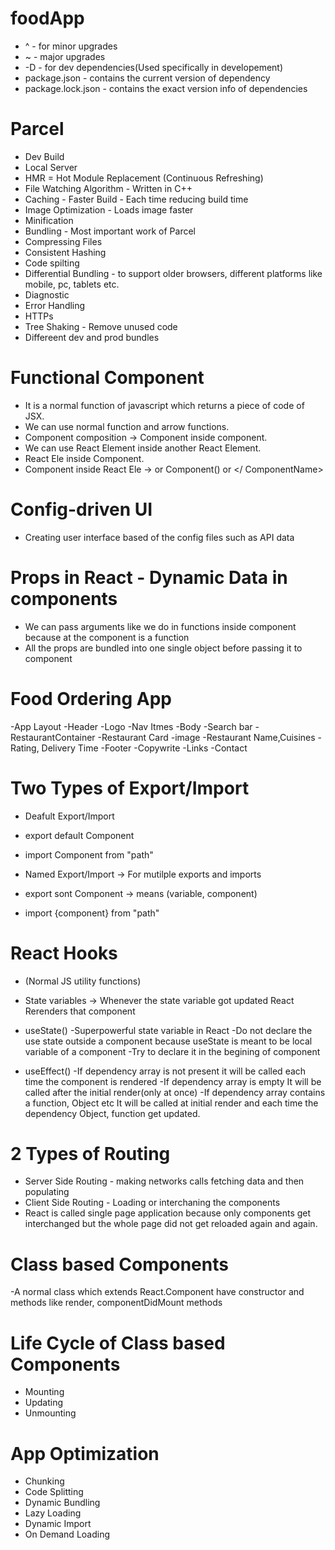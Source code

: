 # foodApp

- ^ - for minor upgrades
- ~ - major upgrades
- -D - for dev dependencies(Used specifically in developement)
- package.json - contains the current version of dependency
- package.lock.json - contains the exact version info of dependencies

# Parcel

- Dev Build
- Local Server
- HMR = Hot Module Replacement (Continuous Refreshing)
- File Watching Algorithm - Written in C++
- Caching - Faster Build - Each time reducing build time
- Image Optimization - Loads image faster
- Minification
- Bundling - Most important work of Parcel
- Compressing Files
- Consistent Hashing
- Code spilting
- Differential Bundling - to support older browsers, different platforms like mobile, pc, tablets etc.
- Diagnostic
- Error Handling
- HTTPs
- Tree Shaking - Remove unused code
- Differeent dev and prod bundles

# Functional Component

- It is a normal function of javascript which returns a piece of code of JSX.
- We can use normal function and arrow functions.
- Component composition -> Component inside component.
- We can use React Element inside another React Element.
- React Ele inside Component.
- Component inside React Ele -> or Component() or </ ComponentName>

# Config-driven UI

- Creating user interface based of the config files such as API data

# Props in React - Dynamic Data in components

- We can pass arguments like we do in functions inside component because at the component is a function
- All the props are bundled into one single object before passing it to component

# Food Ordering App

-App Layout
-Header
-Logo
-Nav Itmes
-Body
-Search bar
-RestaurantContainer
-Restaurant Card
-image
-Restaurant Name,Cuisines
-Rating, Delivery Time
-Footer
-Copywrite
-Links
-Contact

# Two Types of Export/Import

- Deafult Export/Import

- export default Component
- import Component from "path"
- Named Export/Import -> For mutilple exports and imports

- export sont Component -> means (variable, component)
- import {component} from "path"

# React Hooks

- (Normal JS utility functions)

- State variables -> Whenever the state variable got updated React Rerenders that component

- useState()
  -Superpowerful state variable in React
  -Do not declare the use state outside a component because useState is meant to be local variable of a component
  -Try to declare it in the begining of component

- useEffect()
  -If dependency array is not present it will be called each time the component is rendered
  -If dependency array is empty It will be called after the initial render(only at once)
  -If dependency array contains a function, Object etc It will be called at initial render and each time the dependency Object, function get updated.

# 2 Types of Routing

- Server Side Routing - making networks calls fetching data and then populating
- Client Side Routing - Loading or interchaning the components
- React is called single page application because only components get interchanged but the whole page did not get reloaded again and again.

# Class based Components

-A normal class which extends React.Component have constructor and methods like render, componentDidMount methods

# Life Cycle of Class based Components

- Mounting
- Updating
- Unmounting

# App Optimization

- Chunking
- Code Splitting
- Dynamic Bundling
- Lazy Loading
- Dynamic Import
- On Demand Loading
